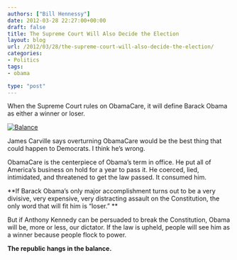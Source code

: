 ```yaml
---
authors: ["Bill Hennessy"]
date: 2012-03-28 22:27:00+00:00
draft: false
title: The Supreme Court Will Also Decide the Election
layout: blog
url: /2012/03/28/the-supreme-court-will-also-decide-the-election/
categories:
- Politics
tags:
- obama

type: "post"
---
```


When the Supreme Court rules on ObamaCare, it will define Barack Obama as either a winner or loser. 

 

[![Balance](https://ludicrite.files.wordpress.com/2012/04/vertigo-photo-4_thumb.jpg)
](https://ludicrite.files.wordpress.com/2012/04/vertigo-photo-4.jpg)

 

James Carville says overturning ObamaCare would be the best thing that could happen to Democrats. I think he’s wrong. 

 

ObamaCare is the centerpiece of Obama’s term in office. He put all of America’s business on hold for a year to pass it. He coerced, lied, intimidated, and threatened to get the law passed. It consumed him.

 

**If Barack Obama’s only major accomplishment turns out to be a very divisive, very expensive, very distracting assault on the Constitution, the only word that will fit him is “loser.” **

 

But if Anthony Kennedy can be persuaded to break the Constitution, Obama will be, more or less, our dictator. If the law is upheld, people will see him as a winner because people flock to power. 

 

**The republic hangs in the balance.**
